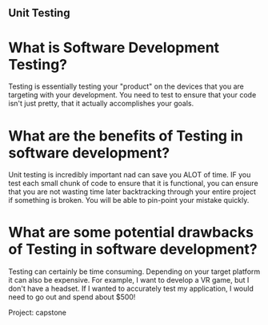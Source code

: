 ## Unit Testing

# What is Software Development Testing?

Testing is essentially testing your "product" on the devices that you are targeting with your development. You need to test to ensure that your code isn't just pretty, that it actually accomplishes your goals.

# What are the benefits of Testing in software development?

Unit testing is incredibly important nad can save you ALOT of time. IF you test each small chunk of code to ensure that it is functional, you can ensure that you are not wasting time later backtracking through your entire project if something is broken. You will be able to pin-point your mistake quickly.

# What are some potential drawbacks of Testing in software development?

Testing can certainly be time consuming. Depending on your target platform it can also be expensive. For example, I want to develop a VR game, but I don't have a headset. If I wanted to accurately test my application, I would need to go out and spend about $500!

Project: capstone